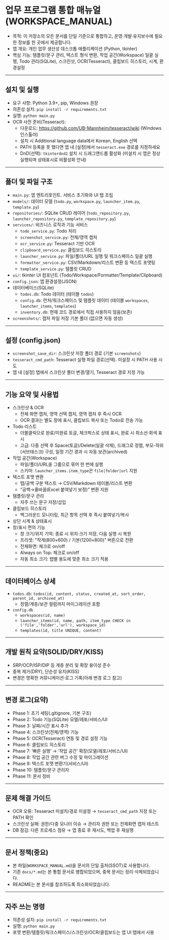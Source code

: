 # 업무 프로그램 통합 매뉴얼 (WORKSPACE_MANUAL)

- 목적: 이 저장소의 모든 문서를 단일 기준으로 통합하고, 운영·개발·유지보수에 필요한 정보를 한 곳에서 제공합니다.
- 앱 개요: 개인 업무 생산성 데스크톱 애플리케이션 (Python, tkinter)
- 핵심 기능: 템플릿/문구 관리, 텍스트 형식 변환, 작업 공간(Workspace) 일괄 실행, Todo 관리(SQLite), 스크린샷, OCR(Tesseract), 클립보드 히스토리, 시계, 환경설정

---

## 설치 및 실행

- 요구 사항: Python 3.9+, pip, Windows 권장
- 의존성 설치: `pip install -r requirements.txt`
- 실행: `python main.py`
- OCR 사전 준비(Tesseract):
  - 다운로드: https://github.com/UB-Mannheim/tesseract/wiki (Windows 인스톨러)
  - 설치 시 Additional language data에서 Korean, English 선택
  - PATH 등록을 못 했다면 앱 내 [설정]에서 `tesseract.exe` 경로를 지정하세요
  - DnD(선택): `tkinterdnd2` 설치 시 드래그앤드롭 활성화 (미설치 시 앱은 정상 실행되며 상태표시로 비활성화 안내)

---

## 폴더 및 파일 구조

- `main.py`: 앱 엔트리포인트. 서비스 초기화와 UI 탭 조립
- `models/`: 데이터 모델 (`todo.py`, `workspace.py`, `launcher_item.py`, `template.py`)
- `repositories/`: SQLite CRUD 레이어 (`todo_repository.py`, `launcher_repository.py`, `template_repository.py`)
- `services/`: 비즈니스 로직과 기능 서비스
  - `todo_service.py`: Todo 처리
  - `screenshot_service.py`: 전체/영역 캡처
  - `ocr_service.py`: Tesseract 기반 OCR
  - `clipboard_service.py`: 클립보드 히스토리
  - `launcher_service.py`: 파일/폴더/URL 실행 및 워크스페이스 일괄 실행
  - `formatter_service.py`: CSV/Markdown/리스트 변환 등 텍스트 포맷팅
  - `template_service.py`: 템플릿 CRUD
- `ui/`: tkinter UI 컴포넌트 (Todo/Workspace/Formatter/Template/Clipboard)
- `config.json`: 앱 환경설정(JSON)
- 데이터베이스(SQLite)
  - `todos.db`: Todo 데이터 (테이블 `todos`)
  - `config.db`: 런처/워크스페이스 및 템플릿 데이터 (테이블 `workspaces`, `launcher_items`, `templates`)
  - `inventory.db`: 현재 코드 경로에서 직접 사용하지 않음(보존)
- `screenshots/`: 캡처 파일 저장 기본 폴더 (없으면 자동 생성)

---

## 설정 (config.json)

- `screenshot_save_dir`: 스크린샷 저장 폴더 경로 (기본 `screenshots`)
- `tesseract_cmd_path`: Tesseract 실행 파일 경로(선택). 미설정 시 PATH 사용 시도
- 앱 내 [설정] 탭에서 스크린샷 폴더 변경/열기, Tesseract 경로 지정 가능

---

## 기능 요약 및 사용법

- 스크린샷 & OCR
  - 전체 화면 캡처, 영역 선택 캡처, 영역 캡처 후 즉시 OCR
  - OCR 결과는 별도 창에 표시, 클립보드 복사 또는 Todo로 전송 가능
- Todo 리스트
  - 더블클릭으로 완료/미완료 토글, 체크박스로 상태 표시, 완료 시 취소선·회색 표시
  - 고급: 다중 선택 후 Space(토글)/Delete(일괄 삭제), 드래그로 정렬, 부모-하위(서브태스크) 구성, 일정 기간 경과 시 자동 보관(archived)
- 작업 공간(Workspace)
  - 파일/폴더/URL을 그룹으로 묶어 한 번에 실행
  - 스키마: `launcher_items.item_type`은 `file|folder|url` 지원
- 텍스트 포맷 변환
  - 탭/공백 구분 텍스트 → CSV/Markdown 테이블/리스트 변환
  - “공백→줄바꿈(Excel 붙여넣기 보정)” 변환 지원
- 템플릿/문구 관리
  - 자주 쓰는 문구 저장/삽입
- 클립보드 히스토리
  - 백그라운드 모니터링, 최근 항목 선택 후 즉시 붙여넣기/복사
- 상단 시계 & 상태표시
- 창/표시 편의 기능
  - 창 크기/위치 기억: 종료 시 위치·크기 저장, 다음 실행 시 복원
  - 프리셋: "작게(800×600) / 기본(1200×800)" 버튼으로 전환
  - 전체화면: 체크로 on/off
  - Always on Top: 체크로 on/off
  - 자동 최소 크기: 탭별 용도에 맞춘 최소 크기 적용

---

## 데이터베이스 상세

- `todos.db`: `todos(id, content, status, created_at, sort_order, parent_id, archived_at)`
  - 정렬/계층/보관 컬럼까지 마이그레이션 포함
- `config.db`
  - `workspaces(id, name)`
  - `launcher_items(id, name, path, item_type CHECK in ('file','folder','url'), workspace_id)`
  - `templates(id, title UNIQUE, content)`

---

## 개발 원칙 요약(SOLID/DRY/KISS)

- SRP/OCP/ISP/DIP 등 계층 분리 및 확장 용이성 준수
- 중복 제거(DRY), 단순성 유지(KISS)
- 변경은 명확한 커뮤니케이션·로그 기록(아래 변경 로그 참고)

---

## 변경 로그(요약)

- Phase 1: 초기 세팅(.gitignore, 기본 구조)
- Phase 2: Todo 기능(SQLite) 모델/레포/서비스/UI
- Phase 3: 날짜/시간 표시 추가
- Phase 4: 스크린샷(전체/영역) 기능
- Phase 5: OCR(Tesseract) 연동 및 경로 설정 기능
- Phase 6: 클립보드 히스토리
- Phase 7: ‘빠른 실행’ → ‘작업 공간’ 확장(모델/레포/서비스/UI)
- Phase 8: 작업 공간 관련 버그 수정 및 마이그레이션
- Phase 9: 텍스트 포맷 변환기(서비스/UI)
- Phase 10: 템플릿/문구 관리자
- Phase 11: 문서 정비

---

## 문제 해결 가이드

- OCR 오류: Tesseract 미설치/경로 미설정 → `tesseract_cmd_path` 지정 또는 PATH 확인
- 스크린샷 실패: 권한/다중 모니터 이슈 → 관리자 권한 또는 전체화면 캡처 테스트
- DB 잠김: 다른 프로세스 점유 → 앱 종료 후 재시도, 백업 후 재실행

---

## 문서 정책(중요)

- 본 파일(`WORKSPACE_MANUAL.md`)을 문서의 단일 출처(SSOT)로 사용합니다.
- 기존 `docs/*.md`는 본 통합 문서로 병합되었으며, 중복 문서는 정리·삭제되었습니다.
- README는 본 문서를 참조하도록 최소화되었습니다.

---

## 자주 쓰는 명령

- 의존성 설치: `pip install -r requirements.txt`
- 실행: `python main.py`
- 포맷 변환/템플릿/워크스페이스/스크린샷/OCR/클립보드는 앱 UI 탭에서 사용
